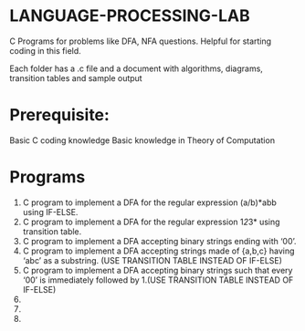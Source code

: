 # LANGUAGE-PROCESSING-LAB
C Programs for problems like DFA, NFA questions. Helpful for starting coding in this field.

Each folder has a .c file and a document with algorithms, diagrams, transition tables and sample output 

# Prerequisite:
Basic C coding knowledge
Basic knowledge in Theory of Computation 

# Programs

1. C program to implement a DFA for the regular expression (a/b)*abb using IF-ELSE.
2. C program to implement a DFA for the regular expression 1*2*3* using transition table.
3. C program to implement a DFA accepting binary strings ending with ‘00’.
4. C program to implement a DFA accepting strings made of {a,b,c} having ‘abc’ as a substring. (USE TRANSITION TABLE INSTEAD OF IF-ELSE)
5. C program to implement a DFA accepting binary strings such that every ‘00’ is immediately followed by 1.(USE TRANSITION TABLE INSTEAD OF IF-ELSE)
6.
7.
8.
